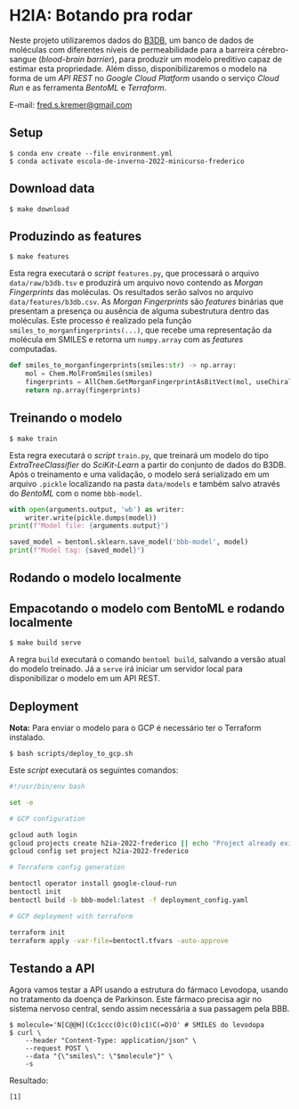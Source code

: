 # H2IA: Botando pra rodar

Neste projeto utilizaremos dados do [B3DB](https://github.com/theochem/B3DB), um banco de dados de moléculas com diferentes níveis de permeabilidade para a barreira cérebro-sangue (*blood-brain barrier*), para produzir um modelo preditivo capaz de estimar esta propriedade. Além disso, disponibilizaremos o modelo na forma de um *API REST* no *Google Cloud Platform* usando o serviço *Cloud Run* e as ferramenta *BentoML* e *Terraform*. 

E-mail: [fred.s.kremer@gmail.com](mailto:fred.s.kremer@gmail.com)

## Setup

```
$ conda env create --file environment.yml
$ conda activate escola-de-inverno-2022-minicurso-frederico
```

## Download data

```
$ make download
```



## Produzindo as features

```
$ make features
```

Esta regra executará o *script* `features.py`, que processará o arquivo `data/raw/b3db.tsv` e produzirá um arquivo novo contendo as *Morgan Fingerprints* das moléculas. Os resultados serão salvos no arquivo `data/features/b3db.csv`. As *Morgan Fingerprints* são *features* binárias que presentam a presença ou ausência de alguma subestrutura dentro das moléculas. Este processo é realizado pela função `smiles_to_morganfingerprints(...)`, que recebe uma representação da molécula em SMILES e retorna um `numpy.array` com as *features* computadas.

```python
def smiles_to_morganfingerprints(smiles:str) -> np.array:
    mol = Chem.MolFromSmiles(smiles)
    fingerprints = AllChem.GetMorganFingerprintAsBitVect(mol, useChirality=True, radius=2, nBits=512, bitInfo={})
    return np.array(fingerprints)
```

## Treinando o modelo

```
$ make train
```

Esta regra executará o *script* `train.py`, que treinará um modelo do tipo *ExtraTreeClassifier* do *SciKit-Learn* a partir do conjunto de dados do
B3DB. Após o treinamento e uma validação, o modelo será serializado em um
arquivo `.pickle` localizando na pasta `data/models` e também salvo
através do *BentoML* com o nome `bbb-model`.

```python
with open(arguments.output, 'wb') as writer:
    writer.write(pickle.dumps(model))
print(f"Model file: {arguments.output}")

saved_model = bentoml.sklearn.save_model('bbb-model', model)
print(f"Model tag: {saved_model}")
```

## Rodando o modelo localmente

## Empacotando o modelo com BentoML e rodando localmente

```
$ make build serve
```

A regra `build` executará o comando `bentoml build`, salvando a versão
atual do modelo treinado. Já a `serve` irá iniciar um servidor local
para disponibilizar o modelo em um API REST.

## Deployment

**Nota:** Para enviar o modelo para o GCP é necessário ter o Terraform instalado. 

```
$ bash scripts/deploy_to_gcp.sh
```

Este *script* executará os seguintes comandos:

```bash
#!/usr/bin/env bash

set -e

# GCP configuration

gcloud auth login
gcloud projects create h2ia-2022-frederico || echo "Project already exists"
gcloud config set project h2ia-2022-frederico

# Terraform config generation

bentoctl operator install google-cloud-run
bentoctl init
bentoctl build -b bbb-model:latest -f deployment_config.yaml

# GCP deployment with terraform

terraform init
terraform apply -var-file=bentoctl.tfvars -auto-approve
```

## Testando a API

Agora vamos testar a API usando a estrutura do fármaco Levodopa, usando no tratamento 
da doença de Parkinson. Este fármaco precisa agir no sistema nervoso central, sendo
assim necessária a sua passagem pela BBB.

```
$ molecule='N[C@@H](Cc1ccc(O)c(O)c1)C(=O)O' # SMILES do levodopa
$ curl \
    --header "Content-Type: application/json" \
    --request POST \
    --data "{\"smiles\": \"$molecule"}" \
    -s
```
Resultado:

```
[1]
```


